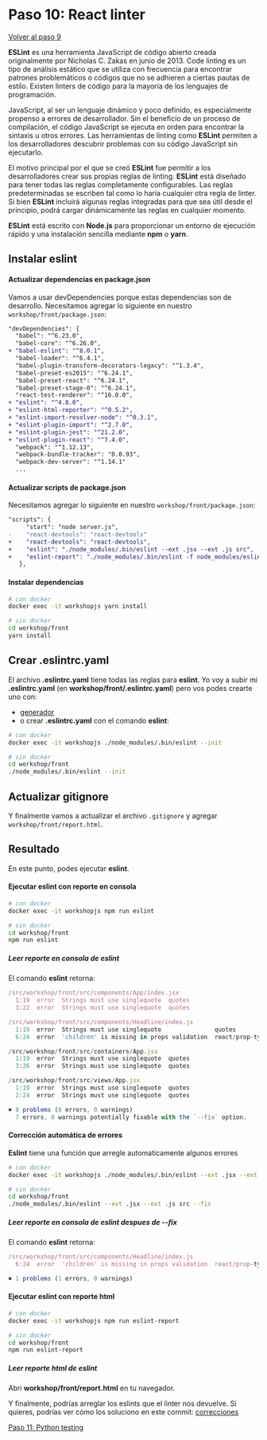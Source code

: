 # Paso 10: React linter

[Volver al paso 9](https://gitlab.com/FedeG/django-react-workshop/tree/step9_python_linter)

**ESLint** es una herramienta JavaScript de código abierto creada originalmente por Nicholas C. Zakas en junio de 2013. Code linting es un tipo de análisis estático que se utiliza con frecuencia para encontrar patrones problemáticos o códigos que no se adhieren a ciertas pautas de estilo.
Existen linters de código para la mayoría de los lenguajes de programación.

JavaScript, al ser un lenguaje dinámico y poco definido, es especialmente propenso a errores de desarrollador.
Sin el beneficio de un proceso de compilación, el código JavaScript se ejecuta en orden para encontrar la sintaxis u otros errores.
Las herramientas de linting como **ESLint** permiten a los desarrolladores descubrir problemas con su código JavaScript sin ejecutarlo.

El motivo principal por el que se creó **ESLint** fue permitir a los desarrolladores crear sus propias reglas de linting.
**ESLint** está diseñado para tener todas las reglas completamente configurables.
Las reglas predeterminadas se escriben tal como lo haría cualquier otra regla de linter.
Si bien **ESLint** incluirá algunas reglas integradas para que sea útil desde el principio, podrá cargar dinámicamente las reglas en cualquier momento.

**ESLint** está escrito con **Node.js** para proporcionar un entorno de ejecución rápido y una instalación sencilla mediante **npm** o **yarn**.

## Instalar eslint

#### Actualizar dependencias en package.json
Vamos a usar devDependencies porque estas dependencias son de desarrollo.
Necesitamos agregar lo siguiente en nuestro `workshop/front/package.json`:
```diff
"devDependencies": {
  "babel": "^6.23.0",
  "babel-core": "^6.26.0",
+ "babel-eslint": "^8.0.1",
  "babel-loader": "^6.4.1",
  "babel-plugin-transform-decorators-legacy": "^1.3.4",
  "babel-preset-es2015": "^6.24.1",
  "babel-preset-react": "^6.24.1",
  "babel-preset-stage-0": "^6.24.1",
  "react-test-renderer": "^16.0.0",
+ "eslint": "^4.8.0",
+ "eslint-html-reporter": "^0.5.2",
+ "eslint-import-resolver-node": "^0.3.1",
+ "eslint-plugin-import": "^2.7.0",
+ "eslint-plugin-jest": "^21.2.0",
+ "eslint-plugin-react": "^7.4.0",
  "webpack": "^1.12.13",
  "webpack-bundle-tracker": "0.0.93",
  "webpack-dev-server": "^1.14.1"
  ...
```

#### Actualizar scripts de package.json
Necesitamos agregar lo siguiente en nuestro `workshop/front/package.json`:
```diff
"scripts": {
     "start": "node server.js",
-    "react-devtools": "react-devtools"
+    "react-devtools": "react-devtools",
+    "eslint": "./node_modules/.bin/eslint --ext .jsx --ext .js src",
+    "eslint-report": "./node_modules/.bin/eslint -f node_modules/eslint-html-reporter/reporter.js -o report.html --ext .jsx --ext .js src || true"
   },
```

#### Instalar dependencias
```bash
# con docker
docker exec -it workshopjs yarn install

# sin docker
cd workshop/front
yarn install
```

## Crear .eslintrc.yaml
El archivo **.eslintrc.yaml** tiene todas las reglas para **eslint**.
Yo voy a subir mi **.eslintrc.yaml** (en **workshop/front/.eslintrc.yaml**) pero vos podes crearte uno con:
- [generador](http://rapilabs.github.io/eslintrc-generator/)
- o crear **.eslintrc.yaml** con el comando **eslint**:
```bash
# con docker
docker exec -it workshopjs ./node_modules/.bin/eslint --init

# sin docker
cd workshop/front
./node_modules/.bin/eslint --init
```

## Actualizar gitignore
Y finalmente vamos a actualizar el archivo `.gitignore` y agregar `workshop/front/report.html`.

## Resultado
En este punto, podes ejecutar **eslint**.

#### Ejecutar eslint con reporte en consola
```bash
# con docker
docker exec -it workshopjs npm run eslint

# sin docker
cd workshop/front
npm run eslint
```

##### Leer reporte en consola de eslint
El comando **eslint** retorna:
```javascript
/src/workshop/front/src/components/App/index.jsx
  1:19  error  Strings must use singlequote  quotes
  3:22  error  Strings must use singlequote  quotes

/src/workshop/front/src/components/Headline/index.js
  1:19  error  Strings must use singlequote               quotes
  6:24  error  'children' is missing in props validation  react/prop-types

/src/workshop/front/src/containers/App.jsx
  1:19  error  Strings must use singlequote  quotes
  3:26  error  Strings must use singlequote  quotes

/src/workshop/front/src/views/App.jsx
  1:19  error  Strings must use singlequote  quotes
  2:24  error  Strings must use singlequote  quotes

✖ 8 problems (8 errors, 0 warnings)
  7 errors, 0 warnings potentially fixable with the `--fix` option.
```

#### Corrección automática de errores
**Eslint** tiene una función que arregle automaticamente algunos errores
```bash
# con docker
docker exec -it workshopjs ./node_modules/.bin/eslint --ext .jsx --ext .js src --fix

# sin docker
cd workshop/front
./node_modules/.bin/eslint --ext .jsx --ext .js src --fix
```

##### Leer reporte en consola de eslint despues de **--fix**
El comando **eslint** retorna:
```javascript
/src/workshop/front/src/components/Headline/index.js
  6:24  error  'children' is missing in props validation  react/prop-types

✖ 1 problems (1 errors, 0 warnings)
```

#### Ejecutar eslint con reporte html
```bash
# con docker
docker exec -it workshopjs npm run eslint-report

# sin docker
cd workshop/front
npm run eslint-report
```

##### Leer reporte html de eslint
Abri **workshop/front/report.html** en tu navegador.

Y finalmente, podrías arreglar los eslints que el linter nos devuelve.
Si quieres, podrías ver cómo los soluciono en este commit: [correcciones](https://gitlab.com/FedeG/django-react-workshop/commit/375ac6c510708e44b51a6606d93f4e1efbd152e0)

[Paso 11: Python testing](https://github.com/mbrochh/django-reactjs-boilerplate/tree/step11_python_testing)
